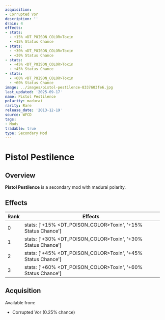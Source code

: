 ```yaml
---
acquisition:
- Corrupted Vor
description: ''
drain: 4
effects:
- stats:
  - +15% <DT_POISON_COLOR>Toxin
  - +15% Status Chance
- stats:
  - +30% <DT_POISON_COLOR>Toxin
  - +30% Status Chance
- stats:
  - +45% <DT_POISON_COLOR>Toxin
  - +45% Status Chance
- stats:
  - +60% <DT_POISON_COLOR>Toxin
  - +60% Status Chance
image: ../images/pistol-pestilence-8337603fe6.jpg
last_updated: '2025-09-17'
name: Pistol Pestilence
polarity: madurai
rarity: Rare
release_date: '2013-12-19'
source: WFCD
tags:
- Mods
tradable: true
type: Secondary Mod
---
```


# Pistol Pestilence

## Overview

**Pistol Pestilence** is a secondary mod with madurai polarity.

## Effects

| Rank | Effects |
|------|----------|
| 0 | stats: ['+15% <DT_POISON_COLOR>Toxin', '+15% Status Chance'] |
| 1 | stats: ['+30% <DT_POISON_COLOR>Toxin', '+30% Status Chance'] |
| 2 | stats: ['+45% <DT_POISON_COLOR>Toxin', '+45% Status Chance'] |
| 3 | stats: ['+60% <DT_POISON_COLOR>Toxin', '+60% Status Chance'] |

## Acquisition

Available from:
- Corrupted Vor (0.25% chance)

